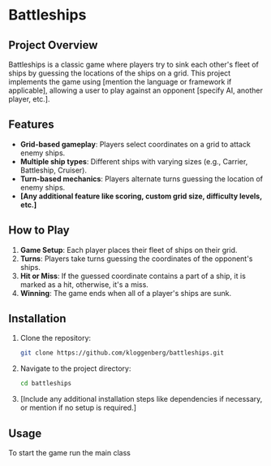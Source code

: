# Battleships

## Project Overview
Battleships is a classic game where players try to sink each other's fleet of ships by guessing the locations of the ships on a grid. This project implements the game using [mention the language or framework if applicable], allowing a user to play against an opponent [specify AI, another player, etc.].

## Features
- **Grid-based gameplay**: Players select coordinates on a grid to attack enemy ships.
- **Multiple ship types**: Different ships with varying sizes (e.g., Carrier, Battleship, Cruiser).
- **Turn-based mechanics**: Players alternate turns guessing the location of enemy ships.
- **[Any additional feature like scoring, custom grid size, difficulty levels, etc.]**

## How to Play
1. **Game Setup**: Each player places their fleet of ships on their grid.
2. **Turns**: Players take turns guessing the coordinates of the opponent's ships.
3. **Hit or Miss**: If the guessed coordinate contains a part of a ship, it is marked as a hit, otherwise, it's a miss.
4. **Winning**: The game ends when all of a player's ships are sunk.

## Installation
1. Clone the repository:
    ```bash
    git clone https://github.com/kloggenberg/battleships.git
    ```
2. Navigate to the project directory:
    ```bash
    cd battleships
    ```

3. [Include any additional installation steps like dependencies if necessary, or mention if no setup is required.]

## Usage
To start the game run the main class
